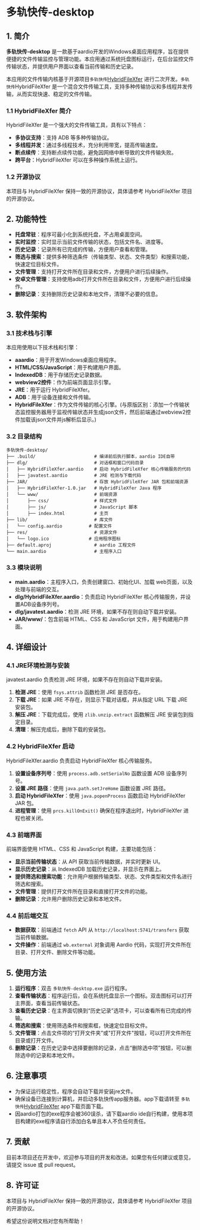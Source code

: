 # 多轨快传-desktop

## 1. 简介

**多轨快传-desktop** 是一款基于aardio开发的Windows桌面应用程序，旨在提供便捷的文件传输监控与管理功能。本应用通过系统托盘图标运行，在后台监控文件传输状态，并提供用户界面以查看当前传输和历史记录。

本应用的文件传输内核基于开源项目`多轨快传`[HybridFileXfer](https://github.com/weixiansen574/HybridFileXfer) 进行二次开发。`多轨快传`HybridFileXfer 是一个混合文件传输工具，支持多种传输协议和多线程并发传输，从而实现快速、稳定的文件传输。

### 1.1 HybridFileXfer 简介

HybridFileXfer 是一个强大的文件传输工具，具有以下特点：

*   **多协议支持**：支持 ADB 等多种传输协议。
*   **多线程并发**：通过多线程技术，充分利用带宽，提高传输速度。
*   **断点续传**：支持断点续传功能，避免因网络中断导致的文件传输失败。
*   **跨平台**：HybridFileXfer 可以在多种操作系统上运行。

### 1.2 开源协议

本项目与 HybridFileXfer 保持一致的开源协议，具体请参考 HybridFileXfer 项目的开源协议。

## 2. 功能特性

*   **托盘常驻**：程序可最小化到系统托盘，不占用桌面空间。
*   **实时监控**：实时显示当前文件传输的状态，包括文件名、进度等。
*   **历史记录**：记录所有已完成的传输，方便用户查看和管理。
*   **筛选与搜索**：提供多种筛选条件（传输类型、状态、文件类型）和搜索功能，快速定位目标文件。
*   **文件管理**：支持打开文件所在目录和文件，方便用户进行后续操作。
*   **安卓文件管理**：支持使用adb打开文件所在目录和文件，方便用户进行后续操作。
*   **删除记录**：支持删除历史记录和本地文件，清理不必要的信息。

## 3. 软件架构

### 3.1 技术栈与引擎

本应用使用以下技术栈和引擎：

*   **aaardio**：用于开发Windows桌面应用程序。
*   **HTML/CSS/JavaScript**：用于构建用户界面。
*   **IndexedDB**：用于存储历史记录数据。
*   **webview2控件**：作为前端页面显示引擎。
*   **JRE**：用于运行 HybridFileXfer。
*   **ADB**：用于设备连接和文件传输。
*   **HybridFileXfer**：作为文件传输的核心引擎。(与原版区别：添加一个传输状态监控服务器用于监视传输状态并生成json文件，然后前端通过webview2控件加载该json文件并js解析后显示。)


### 3.2 目录结构

```
多轨快传-desktop/
├── .build/                      # 编译前后执行脚本，aardio IDE自带
├── dlg/                         # 对话框和窗口代码目录
│   ├── HybridFileXfer.aardio    # 启动 HybridFileXfer 核心传输服务的代码
│   ├── javatest.aardio          # JRE 检测与下载代码
├── JAR/                         # 存放 HybridFileXfer JAR 包和前端资源
│   ├── HybridFileXfer-1.0.jar   # HybridFileXfer Java 程序
│   └── www/                     # 前端资源
│       ├── css/                 # 样式文件
│       ├── js/                  # JavaScript 脚本
│       ├── index.html           # 主页
├── lib/                         # 库文件
│   └── config.aardio          # 配置文件
├── res/                         # 资源文件
│   └── logo.ico               # 应用程序图标
├── default.aproj                # aardio 工程文件
└── main.aardio                  # 主程序入口
```

### 3.3 模块说明

*   **main.aardio**：主程序入口，负责创建窗口、初始化UI、加载 web页面，以及处理与前端的交互。
*   **dlg/HybridFileXfer.aardio**：负责启动 HybridFileXfer 核心传输服务，并设置ADB设备序列号。
*   **dlg/javatest.aardio**：检测 JRE 环境，如果不存在则自动下载并安装。
*   **JAR/www/**：包含前端 HTML、CSS 和 JavaScript 文件，用于构建用户界面。

## 4. 详细设计

### 4.1 JRE环境检测与安装

javatest.aardio 负责检测 JRE 环境，如果不存在则自动下载并安装。

1.  **检测 JRE**：使用 `fsys.attrib` 函数检测 JRE 是否存在。
2.  **下载 JRE**：如果 JRE 不存在，则显示下载对话框，并从指定 URL 下载 JRE 安装包。
3.  **解压 JRE**：下载完成后，使用 `zlib.unzip.extract` 函数解压 JRE 安装包到指定目录。
4.  **清理**：解压完成后，删除下载的安装包。

### 4.2 HybridFileXfer 启动

HybridFileXfer.aardio 负责启动 HybridFileXfer 核心传输服务。

1.  **设置设备序列号**：使用 `process.adb.setSerialNo` 函数设置 ADB 设备序列号。
2.  **设置 JRE 路径**：使用 `java.path.setJreHome` 函数设置 JRE 路径。
3.  **启动 HybridFileXfer**：使用 `java.popenProcess` 函数启动 HybridFileXfer JAR 包。
4.  **进程管理**：使用 `prcs.killOnExit()` 确保在程序退出时，HybridFileXfer 进程也被关闭。

### 4.3 前端界面

前端界面使用 HTML、CSS 和 JavaScript 构建，主要功能包括：

*   **显示当前传输状态**：从 API 获取当前传输数据，并实时更新 UI。
*   **显示历史记录**：从 IndexedDB 加载历史记录，并显示在界面上。
*   **提供筛选和搜索功能**：允许用户根据传输类型、状态、文件类型和文件名进行筛选和搜索。
*   **文件管理**：提供打开文件所在目录和直接打开文件的功能。
*   **删除记录**：允许用户删除历史记录和本地文件。

### 4.4 前后端交互

*   **数据获取**：前端通过 `fetch` API 从 `http://localhost:5741/transfers` 获取当前传输数据。
*   **文件操作**：前端通过 `wb.external` 对象调用 Aardio 代码，实现打开文件所在目录、打开文件、删除文件等功能。

## 5. 使用方法

1.  **运行程序**：双击 `多轨快传-desktop.exe` 运行程序。
2.  **查看传输状态**：程序运行后，会在系统托盘显示一个图标。双击图标可以打开主界面，查看当前传输状态。
3.  **查看历史记录**：在主界面切换到“历史记录”选项卡，可以查看所有已完成的传输。
4.  **筛选和搜索**：使用筛选条件和搜索框，快速定位目标文件。
5.  **文件管理**：点击文件项的“打开文件夹”或"打开文件"按钮，可以打开文件所在目录或打开文件。
6.  **删除记录**：在历史记录中选择要删除的记录，点击“删除选中项”按钮，可以删除选中的记录和本地文件。

## 6. 注意事项

*   为保证运行稳定性，程序会自动下载并安装jre文件。
*   确保设备已连接到计算机，并启动多轨快传app服务器。app下载请转至 `多轨快传`[HybridFileXfer](https://github.com/weixiansen574/HybridFileXfer) app下载页面下载。
*   因aardio打包的exe程序会被360误杀，请下载aardio ide自行构建，使用本项目构建的exe程序请自行添加白名单且本人不负任何责任。

## 7. 贡献
目前本项目还在开发中，欢迎参与项目的开发和改进。如果您有任何建议或意见，请提交 issue 或 pull request。

## 8. 许可证

本项目与 HybridFileXfer 保持一致的开源协议，具体请参考 HybridFileXfer 项目的开源协议。

希望这份说明文档对您有所帮助！
